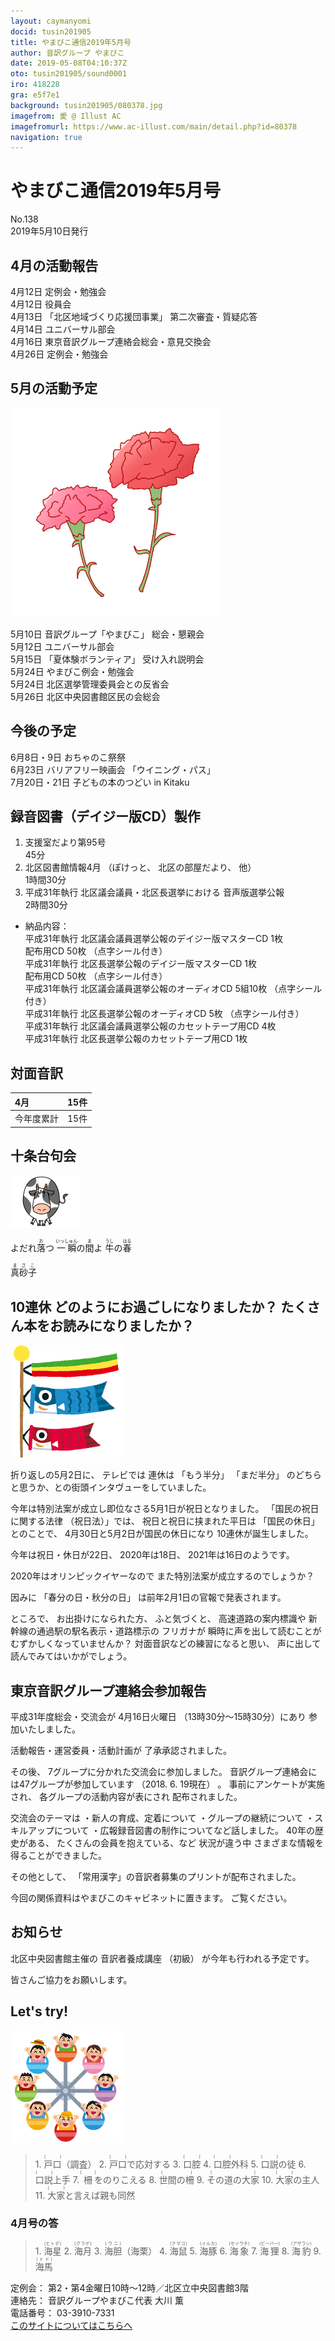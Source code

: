 ```yaml
---
layout: caymanyomi
docid: tusin201905
title: やまびこ通信2019年5月号
author: 音訳グループ やまびこ
date: 2019-05-08T04:10:37Z
oto: tusin201905/sound0001
iro: 418228
gra: e5f7e1
background: tusin201905/080378.jpg
imagefrom: 愛 @ Illust AC
imagefromurl: https://www.ac-illust.com/main/detail.php?id=80378
navigation: true
---
```


# <span data-dur="4.415" data-begin="2.050" id="xmri_0001">やまびこ通信2019年5月号</span>

<span data-dur="2.933" data-begin="6.465" id="xmri_0002">No.138</span>  
<span data-dur="4.228" data-begin="9.398" id="xmri_0003">2019年5月10日発行</span>

## <span data-dur="2.804" data-begin="18.746" id="xmri_0006">4月の活動報告</span>

<span data-dur="1.98" data-begin="21.550" id="xmri_0007">4月12日</span>
<span data-dur="3.263" data-begin="23.530" id="xmri_0008">定例会・勉強会</span>  
<span data-dur="1.981" data-begin="26.793" id="xmri_0009">4月12日</span>
<span data-dur="2.279" data-begin="28.774" id="xmri_000A">役員会</span>  
<span data-dur="2.065" data-begin="31.053" id="xmri_000B">4月13日</span>
<span data-dur="3.009" data-begin="33.118" id="xmri_000C">「北区地域づくり応援団事業」</span>
<span data-dur="3.95" data-begin="36.127" id="xmri_000D">第二次審査・質疑応答</span>  
<span data-dur="1.95" data-begin="40.077" id="xmri_000E">4月14日</span>
<span data-dur="2.635" data-begin="42.027" id="xmri_000F">ユニバーサル部会</span>  
<span data-dur="2.049" data-begin="44.662" id="xmri_0010">4月16日</span>
<span data-dur="5.735" data-begin="46.711" id="xmri_0011">東京音訳グループ連絡会総会・意見交換会</span>  
<span data-dur="2.261" data-begin="52.446" id="xmri_0012">4月26日</span>
<span data-dur="3.963" data-begin="54.707" id="xmri_0013">定例会・勉強会</span>

## <span data-dur="2.731" data-begin="58.670" id="xmri_0014">5月の活動予定</span>

<img class="migi" src="media/tusin201905/cut1.png" alt="" />

<span data-dur="1.634" data-begin="61.401" id="xmri_0015">5月10日</span>
<span data-dur="2.209" data-begin="63.035" id="xmri_0016">音訳グループ「やまびこ」</span>
<span data-dur="3.075" data-begin="65.244" id="xmri_0017">総会・懇親会</span>  
<span data-dur="1.976" data-begin="68.319" id="xmri_0018">5月12日</span>
<span data-dur="2.634" data-begin="70.295" id="xmri_0019">ユニバーサル部会</span>  
<span data-dur="1.904" data-begin="72.929" id="xmri_001A">5月15日</span>
<span data-dur="2.055" data-begin="74.833" id="xmri_001B">「夏体験ボランティア」</span>
<span data-dur="2.684" data-begin="76.888" id="xmri_001C">受け入れ説明会</span>  
<span data-dur="2.136" data-begin="79.572" id="xmri_001D">5月24日</span>
<span data-dur="3.668" data-begin="81.708" id="xmri_001E">やまびこ例会・勉強会</span>  
<span data-dur="2.136" data-begin="85.376" id="xmri_001F">5月24日</span>
<span data-dur="4.168" data-begin="87.512" id="xmri_0020">北区選挙管理委員会との反省会</span>  
<span data-dur="2.243" data-begin="91.680" id="xmri_0021">5月26日</span>
<span data-dur="5.279" data-begin="93.923" id="xmri_0022">北区中央図書館区民の会総会</span>

## <span data-dur="2.16" data-begin="99.202" id="xmri_0023">今後の予定</span>

<span data-dur="2.274" data-begin="101.362" id="xmri_0024">6月8日・9日</span>
<span data-dur="2.489" data-begin="103.636" id="xmri_0025">おちゃのこ祭祭</span>  
<span data-dur="2.271" data-begin="106.125" id="xmri_0026">6月23日</span>
<span data-dur="1.991" data-begin="108.396" id="xmri_0027">バリアフリー映画会</span>
<span data-dur="1.532" data-begin="110.387" id="xmri_0028">「ウイニング・パス」</span>  
<span data-dur="3.041" data-begin="113.269" id="xmri_002A">7月20日・21日</span>
<span data-dur="4.376" data-begin="116.310" id="xmri_002B">子どもの本のつどい in Kitaku</span>

## <span data-dur="4.627" data-begin="120.686" id="xmri_002C">録音図書（デイジー版CD）製作</span>

1. <span data-dur="2.875" data-begin="127.953" id="xmri_002F">支援室だより第95号</span>  
<span data-dur="2.173" data-begin="130.828" id="xmri_0030">45分</span>
2. <span data-dur="2.58" data-begin="133.734" id="xmri_0032">北区図書館情報4月</span> <span data-dur="1.088" data-begin="136.314" id="xmri_0033">（ぽけっと、</span> <span data-dur="1.742" data-begin="137.402" id="xmri_0034">北区の部屋だより、</span> <span data-dur="0.949" data-begin="139.144" id="xmri_0035">他）</span>  
<span data-dur="2.613" data-begin="140.093" id="xmri_0036">1時間30分</span>
3. <span data-dur="2.81" data-begin="143.699" id="xmri_0038">平成31年執行</span> <span data-dur="3.447" data-begin="146.509" id="xmri_0039">北区議会議員・北区長選挙における</span> <span data-dur="2.341" data-begin="149.956" id="xmri_003A">音声版選挙公報</span>  
<span data-dur="2.577" data-begin="152.297" id="xmri_003B">2時間30分</span>
  - <span data-dur="2.109" data-begin="154.874" id="xmri_003C">納品内容：</span>  
<span data-dur="2.81" data-begin="156.983" id="xmri_003D">平成31年執行</span> <span data-dur="4.433" data-begin="159.793" id="xmri_003E">北区議会議員選挙公報のデイジー版マスターCD</span> <span data-dur="1.575" data-begin="164.226" id="xmri_003F">1枚</span>  
<span data-dur="1.751" data-begin="165.801" id="xmri_0040">配布用CD</span> <span data-dur="1.363" data-begin="167.552" id="xmri_0041">50枚</span> <span data-dur="2.173" data-begin="168.915" id="xmri_0042">（点字シール付き）</span>  
<span data-dur="2.81" data-begin="171.088" id="xmri_0043">平成31年執行</span> <span data-dur="3.986" data-begin="173.898" id="xmri_0044">北区長選挙公報のデイジー版マスターCD</span> <span data-dur="1.576" data-begin="177.884" id="xmri_0045">1枚</span>  
<span data-dur="1.751" data-begin="179.460" id="xmri_0046">配布用CD</span> <span data-dur="1.363" data-begin="181.211" id="xmri_0047">50枚</span> <span data-dur="2.173" data-begin="182.574" id="xmri_0048">（点字シール付き）</span>  
<span data-dur="2.81" data-begin="184.747" id="xmri_0049">平成31年執行</span> <span data-dur="3.62" data-begin="187.557" id="xmri_004A">北区議会議員選挙公報のオーディオCD</span>
<span data-dur="1.676" data-begin="191.177" id="xmri_004B">5組10枚</span>
<span data-dur="2.173" data-begin="192.853" id="xmri_004C">（点字シール付き）</span>  
<span data-dur="2.81" data-begin="195.026" id="xmri_004D">平成31年執行</span> <span data-dur="3.216" data-begin="197.836" id="xmri_004E">北区長選挙公報のオーディオCD</span> <span data-dur="1.088" data-begin="201.052" id="xmri_004F">5枚</span> <span data-dur="2.173" data-begin="202.140" id="xmri_0050">（点字シール付き）</span>  
<span data-dur="2.81" data-begin="204.313" id="xmri_0051">平成31年執行</span> <span data-dur="4.311" data-begin="207.123" id="xmri_0052">北区議会議員選挙公報のカセットテープ用CD</span> <span data-dur="1.616" data-begin="211.434" id="xmri_0053">4枚</span>  
<span data-dur="2.81" data-begin="213.050" id="xmri_0054">平成31年執行</span> <span data-dur="3.873" data-begin="215.860" id="xmri_0055">北区長選挙公報のカセットテープ用CD</span> <span data-dur="2.625" data-begin="219.733" id="xmri_0056">1枚</span>

## <span data-dur="2.067" data-begin="222.358" id="xmri_0057">対面音訳</span>

<span data-dur="1.246" data-begin="224.425" id="xmri_0058">4月</span>|<span data-dur="2.205" data-begin="225.671" id="xmri_0059">15件</span>
|:---|---:|
<span data-dur="1.785" data-begin="227.876" id="xmri_005A">今年度累計</span>|<span data-dur="2.905" data-begin="229.661" id="xmri_005B">15件</span>

## <span data-dur="2.221" data-begin="232.566" id="xmri_005C">十条台句会</span>

<img class="migi" src="media/tusin201905/cut4.png" alt="" />

<span data-dur="10.733" data-begin="234.787" id="xmri_005D">よだれ<ruby>落<rt>お</rt></ruby>つ <ruby>一瞬<rt>いっしゅん</rt></ruby>の<ruby>間<rt>ま</rt></ruby>よ <ruby>牛<rt>うし</rt></ruby>の<ruby>春<rt>はる</rt></ruby></span>

<span data-dur="2.591" data-begin="245.520" id="xmri_0063" class="haigo"><ruby>真砂子<rt>まさこ</rt></ruby></span>

## <span data-dur="1.487" data-begin="248.111" id="xmri_0064">10連休</span> <span data-dur="3.343" data-begin="249.598" id="xmri_0065">どのようにお過ごしになりましたか？</span> <span data-dur="4.415" data-begin="252.941" id="xmri_0066">たくさん本をお読みになりましたか？</span>

<img class="migi" src="media/tusin201905/cut2.png" alt="" />

<span data-dur="2.268" data-begin="257.356" id="xmri_0067">折り返しの5月2日に、</span>
<span data-dur="1.159" data-begin="259.624" id="xmri_0068">テレビでは</span>
<span data-dur="1.375" data-begin="260.783" id="xmri_0069">連休は</span>
<span data-dur="1.492" data-begin="262.158" id="xmri_006A">「もう半分」</span>
<span data-dur="1.461" data-begin="263.650" id="xmri_006B">「まだ半分」</span>
<span data-dur="5.247" data-begin="265.111" id="xmri_006C">のどちらと思うか、との街頭インタヴューをしていました。</span>

<span data-dur="7.847" data-begin="270.358" id="xmri_006D">今年は特別法案が成立し即位なさる5月1日が祝日となりました。</span>
<span data-dur="2.997" data-begin="278.205" id="xmri_006E">「国民の祝日に関する法律</span>
<span data-dur="1.661" data-begin="281.202" id="xmri_006F">（祝日法）」では、</span>
<span data-dur="3.27" data-begin="282.863" id="xmri_0070">祝日と祝日に挟まれた平日は</span>
<span data-dur="1.937" data-begin="286.133" id="xmri_0071">「国民の休日」</span>
<span data-dur="1.231" data-begin="288.070" id="xmri_0072">とのことで、</span>
<span data-dur="5.085" data-begin="289.301" id="xmri_0073">4月30日と5月2日が国民の休日になり</span>
<span data-dur="3.811" data-begin="294.386" id="xmri_0074">10連休が誕生しました。</span>

<span data-dur="4.169" data-begin="298.197" id="xmri_0075">今年は祝日・休日が22日、</span>
<span data-dur="2.826" data-begin="302.366" id="xmri_0076">2020年は18日、</span>
<span data-dur="4.919" data-begin="305.192" id="xmri_0077">2021年は16日のようです。</span>

<span data-dur="3.271" data-begin="310.111" id="xmri_0078">2020年はオリンピックイヤーなので</span>
<span data-dur="4.362" data-begin="313.382" id="xmri_0079">また特別法案が成立するのでしょうか？</span>

<span data-dur="1.14" data-begin="317.744" id="xmri_007A">因みに</span>
<span data-dur="2.629" data-begin="318.884" id="xmri_007B">「春分の日・秋分の日」</span>
<span data-dur="5.795" data-begin="321.513" id="xmri_007C">は前年2月1日の官報で発表されます。</span>

<span data-dur="1.096" data-begin="327.308" id="xmri_007D">ところで、</span>
<span data-dur="2.016" data-begin="328.404" id="xmri_007E">お出掛けになられた方、</span>
<span data-dur="1.498" data-begin="330.420" id="xmri_007F">ふと気づくと、</span>
<span data-dur="2.622" data-begin="331.918" id="xmri_0080">高速道路の案内標識や</span>
<span data-dur="4.401" data-begin="334.540" id="xmri_0081">新幹線の通過駅の駅名表示・道路標示の</span>
<span data-dur="1.28" data-begin="338.941" id="xmri_0082">フリガナが</span>
<span data-dur="5.015" data-begin="340.221" id="xmri_0083">瞬時に声を出して読むことがむずかしくなっていませんか？</span>
<span data-dur="3.177" data-begin="345.236" id="xmri_0084">対面音訳などの練習になると思い、</span>
<span data-dur="4.254" data-begin="348.413" id="xmri_0085">声に出して読んでみてはいかがでしょう。</span>

## <span data-dur="4.072" data-begin="352.667" id="xmri_0086">東京音訳グループ連絡会参加報告</span>

<span data-dur="3.901" data-begin="356.739" id="xmri_0087">平成31年度総会・交流会が</span>
<span data-dur="2.441" data-begin="360.640" id="xmri_0088">4月16日火曜日</span>
<span data-dur="4.306" data-begin="363.081" id="xmri_0089">（13時30分～15時30分）にあり</span>
<span data-dur="3.179" data-begin="367.387" id="xmri_008A">参加いたしました。</span>

<span data-dur="4.055" data-begin="370.566" id="xmri_008B">活動報告・運営委員・活動計画が</span>
<span data-dur="3.992" data-begin="374.621" id="xmri_008C">了承承認されました。</span>

<span data-dur="1.09" data-begin="378.613" id="xmri_008D">その後、</span>
<span data-dur="4.705" data-begin="379.703" id="xmri_008E">7グループに分かれた交流会に参加しました。</span>
<span data-dur="5.245" data-begin="384.408" id="xmri_008F">音訳グループ連絡会には47グループが参加しています</span>
<span data-dur="4.011" data-begin="389.653" id="xmri_0090">（2018. 6. 19現在）</span>
<span data-dur="0.5" data-begin="393.664" id="xmri_0091">。</span>
<span data-dur="2.622" data-begin="394.164" id="xmri_0092">事前にアンケートが実施され、</span>
<span data-dur="3.285" data-begin="396.786" id="xmri_0093">各グループの活動内容が表にされ</span>
<span data-dur="2.816" data-begin="400.071" id="xmri_0094">配布されました。</span>

<span data-dur="1.926" data-begin="402.887" id="xmri_0095">交流会のテーマは</span>
<span data-dur="3.315" data-begin="404.813" id="xmri_0096">・新人の育成、定着について</span>
<span data-dur="2.403" data-begin="408.128" id="xmri_0097">・グループの継続について</span>
<span data-dur="1.991" data-begin="410.531" id="xmri_0098">・スキルアップについて</span>
<span data-dur="5.099" data-begin="412.522" id="xmri_0099">・広報録音図書の制作についてなど話しました。</span>
<span data-dur="2.276" data-begin="417.621" id="xmri_009A">40年の歴史がある、</span>
<span data-dur="2.84" data-begin="419.897" id="xmri_009B">たくさんの会員を抱えている、など</span>
<span data-dur="2.068" data-begin="422.737" id="xmri_009C">状況が違う中</span>
<span data-dur="4.472" data-begin="424.805" id="xmri_009D">さまざまな情報を得ることができました。</span>

<span data-dur="1.429" data-begin="429.277" id="xmri_009E">その他として、</span>
<span data-dur="5.694" data-begin="430.706" id="xmri_009F">「常用漢字」の音訳者募集のプリントが配布されました。</span>

<span data-dur="5.455" data-begin="436.400" id="xmri_00A0">今回の関係資料はやまびこのキャビネットに置きます。</span>
<span data-dur="2.896" data-begin="441.855" id="xmri_00A1">ご覧ください。</span>

## <span data-dur="1.679" data-begin="444.751" id="xmri_00A2">お知らせ</span>

<span data-dur="2.659" data-begin="446.430" id="xmri_00A3">北区中央図書館主催の</span>
<span data-dur="2.186" data-begin="449.089" id="xmri_00A4">音訳者養成講座</span>
<span data-dur="1.227" data-begin="451.275" id="xmri_00A5">（初級）</span>
<span data-dur="4.47" data-begin="452.502" id="xmri_00A6">が今年も行われる予定です。</span>

<span data-dur="4.139" data-begin="456.972" id="xmri_00A7">皆さんご協力をお願いします。</span>
<span data-dur="1.15" data-begin="461.111" id="xmri_00A8"> </span>

## <span data-dur="1.749" data-begin="462.261" id="xmri_00A9">Let's try!</span>

<img class="migi" src="media/tusin201905/cut3.png" alt="" />

<blockquote markdown="1">
1. <ruby>戸口<rt>(　　　)</rt></ruby>（調査）
2. <ruby>戸口<rt>(　　　)</rt></ruby>で応対する
3. <ruby>口腔<rt>(　　　)</rt></ruby>
4. <ruby>口腔<rt>(　　　)</rt></ruby>外科
5. <ruby>口説<rt>(　　　)</rt></ruby>の徒
6. <ruby>口説<rt>(　　　)</rt></ruby>上手
7. <ruby>柵<rt>(　　　)</rt></ruby>をのりこえる
8. <ruby>世間の柵<rt>(　　　)</rt></ruby>
9. <ruby>その道の大家<rt>(　　　)</rt></ruby>
10. <ruby>大家<rt>(　　　)</rt></ruby>の主人
11. <ruby>大家<rt>(　　　)</rt></ruby>と言えば親も同然
</blockquote>

### <span data-dur="2.44" data-begin="467.022" id="xmri_00AB">4月号の答</span>

<blockquote markdown="1">
1. <span data-dur="1.505" data-begin="469.462" id="xmri_00AC"><ruby>海星<rt>(ヒトデ)</rt></ruby></span>
2. <span data-dur="1.459" data-begin="470.967" id="xmri_00AD"><ruby>海月<rt>(クラゲ)</rt></ruby></span>
3. <span data-dur="1.318" data-begin="472.426" id="xmri_00AE"><ruby>海胆<rt>(ウニ)</rt></ruby>（海栗）</span>
4. <span data-dur="1.624" data-begin="473.744" id="xmri_00AF"><ruby>海鼠<rt>(ナマコ)</rt></ruby></span>
5. <span data-dur="1.471" data-begin="475.368" id="xmri_00B0"><ruby>海豚<rt>(イルカ)</rt></ruby></span>
6. <span data-dur="1.83" data-begin="476.839" id="xmri_00B1"><ruby>海象<rt>(セイウチ)</rt></ruby></span>
7. <span data-dur="1.78" data-begin="478.669" id="xmri_00B2"><ruby>海狸<rt>(ビーバー)</rt></ruby></span>
8. <span data-dur="1.658" data-begin="480.449" id="xmri_00B3"><ruby>海豹<rt>(アザラシ)</rt></ruby></span>
9. <span data-dur="2.358" data-begin="482.107" id="xmri_00B4"><ruby>海馬 <rt>(トド)</rt></ruby></span>
</blockquote>

<span data-dur="1.272" data-begin="484.465" id="xmri_00B5">定例会：</span>
<span data-dur="7.34" data-begin="485.737" id="xmri_00B6">第2・第4金曜日10時～12時／北区立中央図書館3階</span>  
<span data-dur="1.446" data-begin="493.077" id="xmri_00B7">連絡先：</span>
<span data-dur="4.375" data-begin="494.523" id="xmri_00B8">音訳グループやまびこ代表 大川 薫</span>  
<span data-dur="1.627" data-begin="498.898" id="xmri_00B9">電話番号：</span>
<span data-dur="4.069" data-begin="500.525" id="xmri_00BA">03-3910-7331</span>  
<span data-dur="2.525" data-begin="504.594" id="xmri_00BB"><a href="mailto:ymbk2016ml@gmail.com?Subject=やまびこウェブサイトについて" data-dur="2.281" data-begin="507.119" id="xmri_00BC">このサイトについてはこちらへ</a></span>

